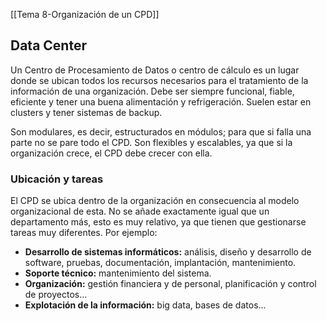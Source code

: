 [[Tema 8-Organización de un CPD]]

## Data Center
Un Centro de Procesamiento de Datos o centro de cálculo es un lugar donde se ubican todos los recursos necesarios para el tratamiento de la información de una organización. Debe ser siempre funcional, fiable, eficiente y tener una buena alimentación y refrigeración. Suelen estar en clusters y tener sistemas de backup.

Son modulares, es decir, estructurados en módulos; para que si falla una parte no se pare todo el CPD. Son flexibles y escalables, ya que si la organización crece, el CPD debe crecer con ella.

### Ubicación y tareas
El CPD se ubica dentro de la organización en consecuencia al modelo organizacional de esta. No se añade exactamente igual que un departamento más, esto es muy relativo, ya que tienen que gestionarse tareas muy diferentes. Por ejemplo:
+ **Desarrollo de sistemas informáticos:** análisis, diseño y desarrollo de software, pruebas, documentación, implantación, mantenimiento.
+ **Soporte técnico:** mantenimiento del sistema.
+ **Organización:** gestión financiera y de personal, planificación y control de proyectos...
+ **Explotación de la información:** big data, bases de datos...
